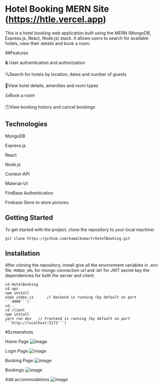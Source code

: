 # Hotel Booking MERN Site (https://htle.vercel.app)

This is a hotel booking web application built using the MERN (MongoDB, Express.js, React, Node.js) stack. It allows users to search for available hotels, view their details and book a room.

##Features

🔒 User authentication and authorization

🔍Search for hotels by location, dates and number of guests

🧾View hotel details, amenities and room types

👍Book a room

🕐View booking history and cancel bookings


## Technologies

MongoDB

Express.js

React

Node.js

Context-API

Material-UI

FireBase Authentication

Firebase Store to store pictures



## Getting Started
To get started with the project, clone the repository to your local machine:
```
git clone https://github.com/kamalkumar7/HotelBooking.git
```


## Installation
After cloning the repository, install give all the environment variables in .env file. ```MONGO_URL``` for mongo connection url and ```JWT``` for JWT secret key the dependencies for both the server and client:


```
cd HotelBooking
cd api
npm install
node index.js      // Backend is running (by default on port ```4000```)
cd..
cd client
npm install
yarn run dev   // Frontend is running (by default on port ```http://localhost:5173```)
```


#Screenshots

Home Page
![image](https://user-images.githubusercontent.com/78609121/229318259-40f5efd5-fc01-4da2-bc36-171600c4979a.png)


Login Page
![image](https://user-images.githubusercontent.com/78609121/229317136-3a83ab33-23ff-4c4c-ba0c-850446f6c849.png)

Booking Page
![image](https://user-images.githubusercontent.com/78609121/229318475-2a3b7c77-ba85-4617-b519-452f55329ba1.png)

Bookings
![image](https://user-images.githubusercontent.com/78609121/229318746-d2663f94-20da-4177-a161-b5a2a475490b.png)

Add accommodations
![image](https://user-images.githubusercontent.com/78609121/229318882-4972e54a-8ba6-490f-8132-43b0df2642e1.png)



